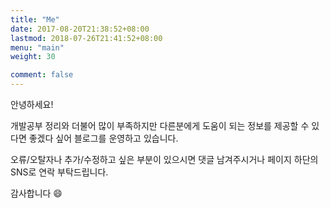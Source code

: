 ```yaml
---
title: "Me"
date: 2017-08-20T21:38:52+08:00
lastmod: 2018-07-26T21:41:52+08:00
menu: "main"
weight: 30

comment: false
---
```


안녕하세요! 

개발공부 정리와 더불어 많이 부족하지만 다른분에게 도움이 되는 정보를 제공할 수 있다면 좋겠다 싶어 블로그를 운영하고 있습니다.

오류/오탈자나 추가/수정하고 싶은 부분이 있으시면 댓글 남겨주시거나 페이지 하단의 SNS로 연락 부탁드립니다.

감사합니다 😄